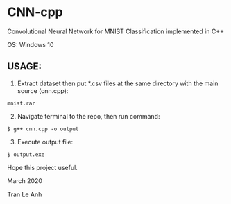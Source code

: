 # CNN-cpp
Convolutional Neural Network for MNIST Classification implemented in C++

OS: Windows 10

## USAGE:
1. Extract dataset then put *.csv files at the same directory with the main source (cnn.cpp):
```bashrc
mnist.rar
```
2. Navigate terminal to the repo, then run command: 
```bashrc
$ g++ cnn.cpp -o output
```
3. Execute output file: 
```bashrc
$ output.exe
```

Hope this project useful.

March 2020

Tran Le Anh
